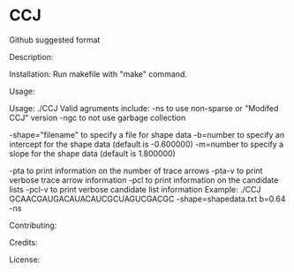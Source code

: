 # CCJ


Github suggested format

Description:

Installation: 
Run makefile with "make" command.

Usage:

Usage: ./CCJ <sequence> <arguments>
Valid agruments include: 
-ns to use non-sparse or "Modifed CCJ" version
-ngc to not use garbage collection 
 
-shape="filename" to specify a file for shape data
-b=number to specify an intercept for the shape data (default is -0.600000)
-m=number to specify a slope for the shape data (default is 1.800000)

-pta to print information on the number of trace arrows
-pta-v to print verbose trace arrow information
-pcl to print information on the candidate lists
-pcl-v to print verbose candidate list information
Example: ./CCJ GCAACGAUGACAUACAUCGCUAGUCGACGC -shape=shapedata.txt b=0.64 -ns


Contributing: 

Credits: 

License: 
